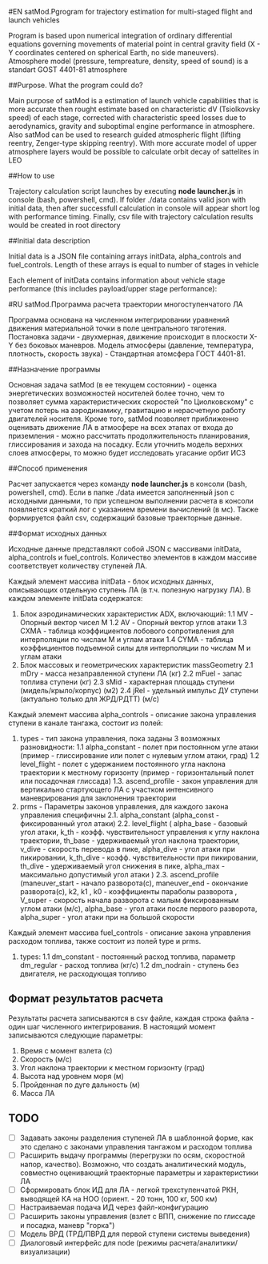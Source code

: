 #EN satMod.Pgrogram for trajectory estimation for multi-staged flight and launch vehicles

Program is based upon numerical integration of ordinary differential equations governing movements of material point in central gravity field (X - Y coordinates centered on spherical Earth, no side maneuvers). Atmosphere model (pressure, tempreature, density, speed of sound) is a standart GOST 4401-81 atmosphere 

##Purpose. What the program could do?

Main purpose of satMod is a estimation of launch vehicle capabilities that is more accurate then rought estimate based on characteristic dV (Tsiolkovsky speed) of each stage, corrected with characteristic speed losses due to aerodynamics, gravity and suboptimal engine performance in atmosphere. Also satMod can be used to research guided atmospheric flight (lifting reentry, Zenger-type skipping reentry). With more accurate model of upper atmosphere layers would be possible to calculate orbit decay of sattelites in LEO 

##How to use

Trajectory calculation script launches by executing __node launcher.js__ in console (bash, powershell, cmd). If folder ./data contains valid json with initial data, then after successfull calculation in console will appear short log with performance timing. Finally, csv file with trajectory calculation results would be created in root directory

##Initial data description

Initial data is a JSON file containing arrays initData, alpha_controls and fuel_controls. Length of these arrays is equal to number of stages in vehicle

Each element of initData contains information about vehicle stage performance (this includes payload/upper stage performance):

#RU satMod.Программа расчета траектории многоступенчатого ЛА

Программа основана на численном интегрировании уравнений движения материальной точки в поле центрального тяготения. Постановка задачи - двухмерная, движение происходит в плоскости X-Y без боковых маневров. Модель атмосферы (давление, температура, плотность, скорость звука) - Стандартная атомсфера ГОСТ 4401-81.

##Назначение программы

Основная задача satMod (в ее текущем состоянии) - оценка энергетических возможностей носителей более точно, чем то позволяет сумма характеристических скоростей "по Циолковскому" с учетом потерь на аэродинамику, гравитацию и нерасчетную работу двигателей носителя. Кроме того, satMod позволяет приближенно оценивать движение ЛА в атмосфере на всех этапах от входа до приземления - можно рассчитать продолжительность планирования, глиссирования и захода на посадку. Если уточнить модель верхних слоев атмосферы, то можно будет исследовать угасание орбит ИСЗ

##Способ применения

Расчет запускается через команду __node launcher.js__ в консоли (bash, powershell, cmd). Если в папке ./data имеется заполненный json с исходными данными, то при успешном выполнении расчета в консоли появляется краткий лог с указанием времени вычислений (в мс). Также формируется файл csv, содержащий базовые траекторные данные.

##Формат исходных данных

Исходные данные представляют собой JSON с массивами initData, alpha_controls и fuel_controls. Количество элементов в каждом массиве соответствует количеству ступеней ЛА.

Каждый элемент массива initData - блок исходных данных, описывающих отдельную ступень ЛА (в т.ч. полезную нагрузку ЛА). В каждом элементе initData содержатся:
	
1. Блок аэродинамических характеристик ADX, включающий:
	1.1 MV - Опорный вектор чисел M
	1.2 AV - Опорный вектор углов атаки
	1.3 CXMA - таблица коэффициентов лобового сопротивления для интерполяции по числам M и углам атаки
	1.4 CYMA - таблица коэффициентов подъемной силы для интерполяции по числам M и углам атаки
2. Блок массовых и геометрических характеристик massGeometry
	2.1 mDry - масса незаправленной ступени ЛА (кг)
	2.2 mFuel - запас топлива ступени (кг)
	2.3 sMid - характерная площадь ступени (мидель/крыло/корпус) (м2)
	2.4 jRel - удельный импульс ДУ ступени (актуально только для ЖРД/РДТТ) (м/с)
		
Каждый элемент массива alpha_controls - описание закона управления ступени в канале тангажа, состоит из полей:
	
1. types - тип закона управления, пока заданы 3 возможных разновидности:
	1.1 alpha_constant - полет при постоянном угле атаки (пример - глиссирование или полет с нулевым углом атаки, град)
	1.2 level_flight - полет с удержанием постоянного угла наклона траектории к местному горизонту (пример - горизонтальный полет или посадочная глиссада)
	1.3. ascend_profile - закон управления для вертикально стартующего ЛА с участком интенсивного маневрирования для заклонения траектории
2. prms - Параметры законов управления, для каждого закона управления специфичны
	2.1. alpha_constant (alpha_const - фиксированный угол атаки)
	2.2. level_flight (	alpha_base - базовый угол атаки, k_th - коэфф. чувствительност управления к углу наклона траектории, th_base - удерживаемый угол наклона траектории, v_dive - скорость перевода в пике, alpha_dive - угол атаки при пикировании, k_th_dive - коэфф. чувствительности при пикировании, th_dive - удерживаемый угол снижения в пике, alpha_max - максимально допустимый угол атаки )
	2.3. ascend_profile (maneuver_start - начало разворота(с), maneuver_end - окончание разворота(с), k2, k1 , k0 - коэффициенты параболы разворота , V_super - скорость начала разворота с малым фиксированным углом атаки (м/с), alpha_base - угол атаки после первого разворота, alpha_super - угол атаки при на большой скорости
		
Каждый элемент массива fuel_controls - описание закона управления расходом топлива, также состоит из полей type и prms.
	
1. types:
	1.1 dm_constant - постоянный расход топлива, параметр dm_regular - расход топлива (кг/с)
	1.2 dm_nodrain - ступень без двигателя, не расходующая топливо
		
## Формат результатов расчета

Результаты расчета записываются в csv файле, каждая строка файла - один шаг численного интегрирования. В настоящий момент записываются следующие параметры:
	
1. Время с момент взлета (с)
2. Скорость (м/с)
3. Угол наклона траектории к местном горизонту (град)
4. Высота над уровнем моря (м)
5. Пройденная по дуге дальность (м)
6. Масса ЛА
	
## TODO

- [ ] Задавать законы разделения ступеней ЛА в шаблонной форме, как это сделано с законами управления тангажом и расходом топлива
- [ ] Расширить выдачу программы (перегрузки по осям, скоростной напор, качество). Возможно, что создать аналитический модуль, совместно оценивающий траекторные параметры и характеристики ЛА
- [ ] Сформировать блок ИД для ЛА - легкой трехступенчатой РКН, выводящей КА на НОО (ориент. - 20 тонн, 100 кг, 500 км)
- [ ] Настраиваемая подача ИД через файл-конфигурацию
- [ ] Расширить законы управления (взлет с ВПП, снижение по глиссаде и посадка, маневр "горка")
- [ ] Модель ВРД (ТРД/ПВРД для первой ступени системы выведения)
- [ ] Диалоговый интерфейс для node (режимы расчета/аналитики/визуализации)
